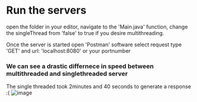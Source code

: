 # Run the servers
open the folder in your editor, navigate to the 'Main.java' function, change the singleThread from 'false' to true if you desire multithreading. 

Once the server is started open 'Postman' software select request type 'GET' and url: 'localhost:8080' or your portnumber

### We can see a drastic differnece in speed between multithreaded and singlethreaded server
The single threaded took 2minutes and 40 seconds to generate a response :(
![image](https://user-images.githubusercontent.com/43517080/218350361-787a04bf-f916-4ff5-810d-4dd0bb6dc519.png)

